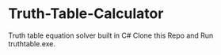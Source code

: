 # Truth-Table-Calculator
Truth table equation solver built in C#
Clone this Repo and Run truthtable.exe.
